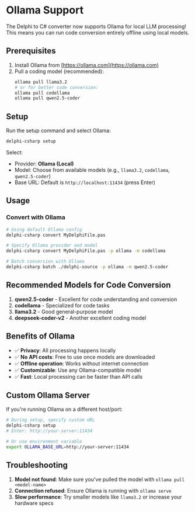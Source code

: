 # Ollama Support

The Delphi to C# converter now supports Ollama for local LLM processing! This means you can run code conversion entirely offline using local models.

## Prerequisites

1. Install Ollama from [https://ollama.com](https://ollama.com)
2. Pull a coding model (recommended):
   ```bash
   ollama pull llama3.2
   # or for better code conversion:
   ollama pull codellama
   ollama pull qwen2.5-coder
   ```

## Setup

Run the setup command and select Ollama:

```bash
delphi-csharp setup
```

Select:
- Provider: **Ollama (Local)**
- Model: Choose from available models (e.g., `llama3.2`, `codellama`, `qwen2.5-coder`)
- Base URL: Default is `http://localhost:11434` (press Enter)

## Usage

### Convert with Ollama
```bash
# Using default Ollama config
delphi-csharp convert MyDelphiFile.pas

# Specify Ollama provider and model
delphi-csharp convert MyDelphiFile.pas -p ollama -m codellama

# Batch conversion with Ollama
delphi-csharp batch ./delphi-source -p ollama -m qwen2.5-coder
```

## Recommended Models for Code Conversion

1. **qwen2.5-coder** - Excellent for code understanding and conversion
2. **codellama** - Specialized for code tasks
3. **llama3.2** - Good general-purpose model
4. **deepseek-coder-v2** - Another excellent coding model

## Benefits of Ollama

- ✅ **Privacy**: All processing happens locally
- ✅ **No API costs**: Free to use once models are downloaded
- ✅ **Offline operation**: Works without internet connection
- ✅ **Customizable**: Use any Ollama-compatible model
- ✅ **Fast**: Local processing can be faster than API calls

## Custom Ollama Server

If you're running Ollama on a different host/port:

```bash
# During setup, specify custom URL
delphi-csharp setup
# Enter: http://your-server:11434

# Or use environment variable
export OLLAMA_BASE_URL=http://your-server:11434
```

## Troubleshooting

1. **Model not found**: Make sure you've pulled the model with `ollama pull <model-name>`
2. **Connection refused**: Ensure Ollama is running with `ollama serve`
3. **Slow performance**: Try smaller models like `llama3.2` or increase your hardware specs
